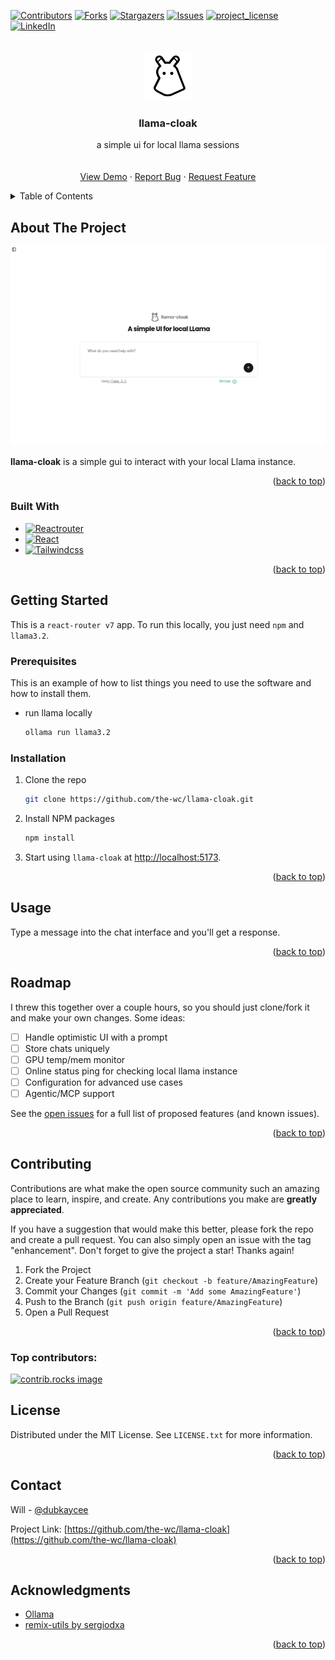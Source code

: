 <!-- Improved compatibility of back to top link: See: https://github.com/othneildrew/Best-README-Template/pull/73 -->
<a id="readme-top"></a>
<!--
*** Thanks for checking out the Best-README-Template. If you have a suggestion
*** that would make this better, please fork the repo and create a pull request
*** or simply open an issue with the tag "enhancement".
*** Don't forget to give the project a star!
*** Thanks again! Now go create something AMAZING! :D
-->



<!-- PROJECT SHIELDS -->
<!--
*** I'm using markdown "reference style" links for readability.
*** Reference links are enclosed in brackets [ ] instead of parentheses ( ).
*** See the bottom of this document for the declaration of the reference variables
*** for contributors-url, forks-url, etc. This is an optional, concise syntax you may use.
*** https://www.markdownguide.org/basic-syntax/#reference-style-links
-->
[![Contributors][contributors-shield]][contributors-url]
[![Forks][forks-shield]][forks-url]
[![Stargazers][stars-shield]][stars-url]
[![Issues][issues-shield]][issues-url]
[![project_license][license-shield]][license-url]
[![LinkedIn][linkedin-shield]][linkedin-url]



<!-- PROJECT LOGO -->
<br />
<div align="center">
  <a href="https://github.com/the-wc/llama-cloak">
    <img src="public/logo.png" alt="Logo" width="80" height="80">
  </a>

<h3 align="center">llama-cloak</h3>

  <p align="center">
    a simple ui for local llama sessions
    <br />
    <!-- <a href="https://github.com/the-wc/llama-cloak"><strong>Explore the docs (there are none) »</strong></a> -->
    <br />
    <br />
    <a href="https://github.com/the-wc/llama-cloak">View Demo</a>
    &middot;
    <a href="https://github.com/the-wc/llama-cloak/issues/new?labels=bug&template=bug-report---.md">Report Bug</a>
    &middot;
    <a href="https://github.com/the-wc/llama-cloak/issues/new?labels=enhancement&template=feature-request---.md">Request Feature</a>
  </p>
</div>



<!-- TABLE OF CONTENTS -->
<details>
  <summary>Table of Contents</summary>
  <ol>
    <li>
      <a href="#about-the-project">About The Project</a>
      <ul>
        <li><a href="#built-with">Built With</a></li>
      </ul>
    </li>
    <li>
      <a href="#getting-started">Getting Started</a>
      <ul>
        <li><a href="#prerequisites">Prerequisites</a></li>
        <li><a href="#installation">Installation</a></li>
      </ul>
    </li>
    <li><a href="#usage">Usage</a></li>
    <li><a href="#roadmap">Roadmap</a></li>
    <li><a href="#contributing">Contributing</a></li>
    <li><a href="#license">License</a></li>
    <li><a href="#contact">Contact</a></li>
    <li><a href="#acknowledgments">Acknowledgments</a></li>
  </ol>
</details>



<!-- ABOUT THE PROJECT -->
## About The Project

[![Home][product-screenshot]]()

**llama-cloak** is a simple gui to interact with your local Llama instance.

<p align="right">(<a href="#readme-top">back to top</a>)</p>



### Built With

* [![Reactrouter][Reactrouter]][Reactrouter-url]
* [![React][React.js]][React-url]
* [![Tailwindcss][Tailwindcss]][Tailwindcss-url]

<p align="right">(<a href="#readme-top">back to top</a>)</p>



<!-- GETTING STARTED -->
## Getting Started

This is a `react-router v7` app. To run this locally, you just need `npm` and `llama3.2`.

### Prerequisites

This is an example of how to list things you need to use the software and how to install them.
* run llama locally
  ```sh
  ollama run llama3.2
  ```

### Installation

1. Clone the repo
   ```sh
   git clone https://github.com/the-wc/llama-cloak.git
   ```
2. Install NPM packages
   ```sh
   npm install
   ```
3. Start using `llama-cloak` at [http://localhost:5173](http://localhost:5173).

<p align="right">(<a href="#readme-top">back to top</a>)</p>



<!-- USAGE EXAMPLES -->
## Usage

Type a message into the chat interface and you'll get a response.

<p align="right">(<a href="#readme-top">back to top</a>)</p>



<!-- ROADMAP -->
## Roadmap
I threw this together over a couple hours, so you should just clone/fork it and make your own changes. Some ideas:

- [ ] Handle optimistic UI with a prompt
- [ ] Store chats uniquely
- [ ] GPU temp/mem monitor
- [ ] Online status ping for checking local llama instance
- [ ] Configuration for advanced use cases
- [ ] Agentic/MCP support

See the [open issues](https://github.com/the-wc/llama-cloak/issues) for a full list of proposed features (and known issues).

<p align="right">(<a href="#readme-top">back to top</a>)</p>



<!-- CONTRIBUTING -->
## Contributing

Contributions are what make the open source community such an amazing place to learn, inspire, and create. Any contributions you make are **greatly appreciated**.

If you have a suggestion that would make this better, please fork the repo and create a pull request. You can also simply open an issue with the tag "enhancement".
Don't forget to give the project a star! Thanks again!

1. Fork the Project
2. Create your Feature Branch (`git checkout -b feature/AmazingFeature`)
3. Commit your Changes (`git commit -m 'Add some AmazingFeature'`)
4. Push to the Branch (`git push origin feature/AmazingFeature`)
5. Open a Pull Request

<p align="right">(<a href="#readme-top">back to top</a>)</p>

### Top contributors:

<a href="https://github.com/the-wc/llama-cloak/graphs/contributors">
  <img src="https://contrib.rocks/image?repo=the-wc/llama-cloak" alt="contrib.rocks image" />
</a>



<!-- LICENSE -->
## License

Distributed under the MIT License. See `LICENSE.txt` for more information.

<p align="right">(<a href="#readme-top">back to top</a>)</p>



<!-- CONTACT -->
## Contact

Will - [@dubkaycee](https://twitter.com/dubkaycee)

Project Link: [https://github.com/the-wc/llama-cloak](https://github.com/the-wc/llama-cloak)

<p align="right">(<a href="#readme-top">back to top</a>)</p>



<!-- ACKNOWLEDGMENTS -->
## Acknowledgments

* [Ollama](https://github.com/ollama/ollama)
* [remix-utils by sergiodxa](https://github.com/sergiodxa/remix-utils)

<p align="right">(<a href="#readme-top">back to top</a>)</p>



<!-- MARKDOWN LINKS & IMAGES -->
<!-- https://www.markdownguide.org/basic-syntax/#reference-style-links -->
[contributors-shield]: https://img.shields.io/github/contributors/the-wc/llama-cloak.svg?style=for-the-badge
[contributors-url]: https://github.com/the-wc/llama-cloak/graphs/contributors
[forks-shield]: https://img.shields.io/github/forks/the-wc/llama-cloak.svg?style=for-the-badge
[forks-url]: https://github.com/the-wc/llama-cloak/network/members
[stars-shield]: https://img.shields.io/github/stars/the-wc/llama-cloak.svg?style=for-the-badge
[stars-url]: https://github.com/the-wc/llama-cloak/stargazers
[issues-shield]: https://img.shields.io/github/issues/the-wc/llama-cloak.svg?style=for-the-badge
[issues-url]: https://github.com/the-wc/llama-cloak/issues
[license-shield]: https://img.shields.io/github/license/the-wc/llama-cloak.svg?style=for-the-badge
[license-url]: https://github.com/the-wc/llama-cloak/blob/master/LICENSE.txt
[linkedin-shield]: https://img.shields.io/badge/-LinkedIn-black.svg?style=for-the-badge&logo=linkedin&colorB=555
[linkedin-url]: https://linkedin.com/in/linkedin_username
[product-screenshot]: public/screenshot.png
[Next.js]: https://img.shields.io/badge/next.js-000000?style=for-the-badge&logo=nextdotjs&logoColor=white
[Next-url]: https://nextjs.org/
[React.js]: https://img.shields.io/badge/React-20232A?style=for-the-badge&logo=react&logoColor=61DAFB
[React-url]: https://reactjs.org/
[Vue.js]: https://img.shields.io/badge/Vue.js-35495E?style=for-the-badge&logo=vuedotjs&logoColor=4FC08D
[Vue-url]: https://vuejs.org/
[Angular.io]: https://img.shields.io/badge/Angular-DD0031?style=for-the-badge&logo=angular&logoColor=white
[Angular-url]: https://angular.io/
[Svelte.dev]: https://img.shields.io/badge/Svelte-4A4A55?style=for-the-badge&logo=svelte&logoColor=FF3E00
[Svelte-url]: https://svelte.dev/
[Laravel.com]: https://img.shields.io/badge/Laravel-FF2D20?style=for-the-badge&logo=laravel&logoColor=white
[Laravel-url]: https://laravel.com
[Bootstrap.com]: https://img.shields.io/badge/Bootstrap-563D7C?style=for-the-badge&logo=bootstrap&logoColor=white
[Bootstrap-url]: https://getbootstrap.com
[JQuery.com]: https://img.shields.io/badge/jQuery-0769AD?style=for-the-badge&logo=jquery&logoColor=white
[JQuery-url]: https://jquery.com 
[Reactrouter]: https://img.shields.io/badge/reactrouter-CA4245?style=for-the-badge&logo=reactrouter&logoColor=black
[Reactrouter-url]: https://reactrouter.com/home
[Tailwindcss]: https://img.shields.io/badge/Tailwind-38B2AC?style=for-the-badge&logo=tailwind-css&logoColor=white
[Tailwindcss-url]: https://tailwindcss.com/ 